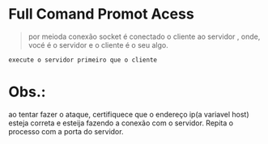 # Full Comand Promot Acess
> por meioda conexão socket é conectado o cliente ao servidor , onde, vocé é o servidor e o cliente é o seu algo.

`
execute o servidor primeiro que o cliente
`


# Obs.:
ao tentar fazer o ataque, certifiquece que o endereço ip(a variavel host) esteja correta e esteija fazendo a conexão com o servidor. Repita o processo com a porta do servidor.

